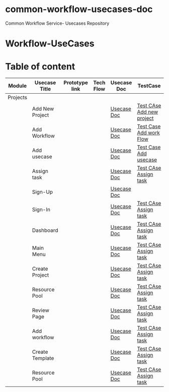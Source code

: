 # common-workflow-usecases-doc
Common Workflow Service- Usecases Repository

# Workflow-UseCases

# Table of content

| Module | Usecase Title | Prototype link | Tech Flow  | Usecase Doc | TestCase
| - | - | - | - |  - |  - |
| Projects |  |  |  |
|  | Add New Project |   |  |[Usecase Doc](https://github.com/AppkubeCloud/common-workflow-usecases-doc/blob/main/Projects/Create%20Project%20UC.md) | [Test CAse Add new project](https://github.com/AppkubeCloud/common-workflow-usecases-doc/blob/main/Projects/Add%20New%20Project%20Tc.md)
|  | Add Workflow |  |   |[Usecase Doc](https://github.com/AppkubeCloud/common-workflow-usecases-doc/blob/main/Projects/Add%20Workflow%20to%20Project%20UC.md) | [Test Case Add work Flow](https://github.com/AppkubeCloud/common-workflow-usecases-doc/blob/main/Projects/Add%20Workflow%20tc.md)
|  | Add usecase |  |   |[Usecase Doc](https://github.com/AppkubeCloud/common-workflow-usecases-doc/blob/main/Projects/Add%20Use%20Case%20to%20workflow%20UC.md) | [Test Case Add usecase](https://github.com/AppkubeCloud/common-workflow-usecases-doc/blob/main/Projects/Add%20usecase%20tc.md)
|  | Assign task | |   |[Usecase Doc](https://github.com/AppkubeCloud/common-workflow-usecases-doc/blob/main/Projects/Assign%20Task%20to%20user%20UC.md)  | [Test CAse Assign task](https://github.com/AppkubeCloud/common-workflow-usecases-doc/blob/main/Projects/Assign%20task%20tc.md)
|  | Sign-Up | |   |[Usecase Doc](https://github.com/AppkubeCloud/common-workflow-usecases-doc/blob/main/Projects/Sign-up%20use%20case.md) | |
|  | Sign-In | |   |[Usecase Doc](https://github.com/AppkubeCloud/common-workflow-usecases-doc/blob/main/Projects/Assign%20Task%20to%20user%20UC.md)  | [Test CAse Assign task](https://github.com/AppkubeCloud/common-workflow-usecases-doc/blob/main/Projects/Assign%20task%20tc.md)
|  | Dashboard | |   |[Usecase Doc](https://github.com/AppkubeCloud/common-workflow-usecases-doc/blob/main/Projects/Assign%20Task%20to%20user%20UC.md)  | [Test CAse Assign task](https://github.com/AppkubeCloud/common-workflow-usecases-doc/blob/main/Projects/Assign%20task%20tc.md)|  | Assign task | |   |[Usecase Doc](https://github.com/AppkubeCloud/common-workflow-usecases-doc/blob/main/Projects/Assign%20Task%20to%20user%20UC.md)  | [Test CAse Assign task](https://github.com/AppkubeCloud/common-workflow-usecases-doc/blob/main/Projects/Assign%20task%20tc.md)
|  | Main Menu | |   |[Usecase Doc](https://github.com/AppkubeCloud/common-workflow-usecases-doc/blob/main/Projects/Assign%20Task%20to%20user%20UC.md)  | [Test CAse Assign task](https://github.com/AppkubeCloud/common-workflow-usecases-doc/blob/main/Projects/Assign%20task%20tc.md)
|  | Create Project | |   |[Usecase Doc](https://github.com/AppkubeCloud/common-workflow-usecases-doc/blob/main/Projects/Assign%20Task%20to%20user%20UC.md)  | [Test CAse Assign task](https://github.com/AppkubeCloud/common-workflow-usecases-doc/blob/main/Projects/Assign%20task%20tc.md)
|  | Resource Pool | |   |[Usecase Doc](https://github.com/AppkubeCloud/common-workflow-usecases-doc/blob/main/Projects/Assign%20Task%20to%20user%20UC.md)  | [Test CAse Assign task](https://github.com/AppkubeCloud/common-workflow-usecases-doc/blob/main/Projects/Assign%20task%20tc.md)
|  | Review Page | |   |[Usecase Doc](https://github.com/AppkubeCloud/common-workflow-usecases-doc/blob/main/Projects/Assign%20Task%20to%20user%20UC.md)  | [Test CAse Assign task](https://github.com/AppkubeCloud/common-workflow-usecases-doc/blob/main/Projects/Assign%20task%20tc.md)
|  | Add workflow | |   |[Usecase Doc](https://github.com/AppkubeCloud/common-workflow-usecases-doc/blob/main/Projects/Assign%20Task%20to%20user%20UC.md)  | [Test CAse Assign task](https://github.com/AppkubeCloud/common-workflow-usecases-doc/blob/main/Projects/Assign%20task%20tc.md)
|  | Create Template | |   |[Usecase Doc](https://github.com/AppkubeCloud/common-workflow-usecases-doc/blob/main/Projects/Assign%20Task%20to%20user%20UC.md)  | [Test CAse Assign task](https://github.com/AppkubeCloud/common-workflow-usecases-doc/blob/main/Projects/Assign%20task%20tc.md)
|  | Resource Pool | |   |[Usecase Doc](https://github.com/AppkubeCloud/common-workflow-usecases-doc/blob/main/Projects/Assign%20Task%20to%20user%20UC.md)  | [Test CAse Assign task](https://github.com/AppkubeCloud/common-workflow-usecases-doc/blob/main/Projects/Assign%20task%20tc.md)
